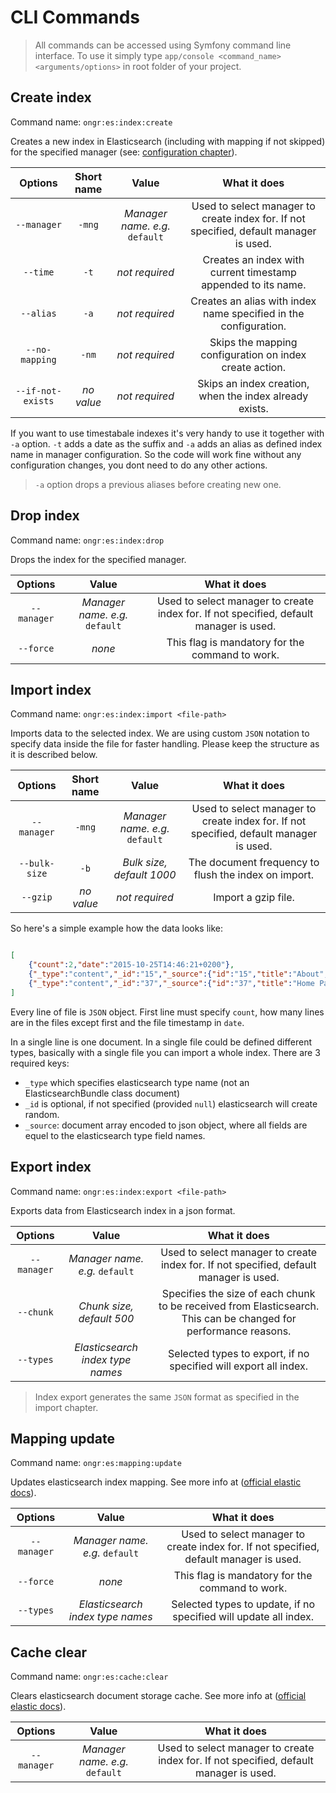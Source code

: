 # CLI Commands

> All commands can be accessed using Symfony command line interface. To use it simply type `app/console <command_name> <arguments/options>` in root folder of your project.

## Create index

Command name: `ongr:es:index:create`

Creates a new index in Elasticsearch (including with mapping if not skipped) for the specified manager (see: [configuration chapter](configuration.md)).

|     Options    | Short name |             Value            |                                      What it does                                      |
|:--------------:|:----------:|:----------------------------:|:--------------------------------------------------------------------------------------:|
|   `--manager`  |   `-mng`   | *Manager name. e.g.* `default` | Used to select manager to create index for. If not specified, default manager is used. |
|    `--time`    |    `-t`    |        *not required*        | Creates an index with current timestamp appended to its name.                          |
|    `--alias`   |    `-a`    |        *not required*        | Creates an alias with index name specified in the configuration.                       |
| `--no-mapping` |    `-nm`   |        *not required*        | Skips the mapping configuration on index create action.                                |
| `--if-not-exists` |    *no value*   |        *not required*        | Skips an index creation, when the index already exists.                                |

If you want to use timestabale indexes it's very handy to use it together with `-a` option. `-t` adds a date as the suffix and `-a` adds an alias as defined index name in manager configuration. So the code will work fine without any configuration changes, you dont need to do any other actions.

> `-a` option drops a previous aliases before creating new one.


## Drop index

Command name: `ongr:es:index:drop`

Drops the index for the specified manager.

| Options     |             Value            |                                      What it does                                      |
|:-----------:|:----------------------------:|:--------------------------------------------------------------------------------------:|
| `--manager` | *Manager name. e.g.* `default` | Used to select manager to create index for. If not specified, default manager is used. |
| `--force`   | *none*                       | This flag is mandatory for the command to work.  


## Import index

Command name: `ongr:es:index:import <file-path>`

Imports data to the selected index. We are using custom `JSON` notation to specify data inside the file for faster handling. Please keep the structure as it is described below.

|     Options          | Short name |             Value            |                                      What it does                                      |
|:--------------------:|:----------:|:----------------------------:|:--------------------------------------------------------------------------------------:|
|   `--manager`        |   `-mng`   | *Manager name. e.g.* `default` | Used to select manager to create index for. If not specified, default manager is used. |
|    `--bulk-size`     |    `-b`    |        *Bulk size, default 1000*        | The document frequency to flush the index on import. |
|    `--gzip`     |    *no value*    |        *not required*        | Import a gzip file.


So here's a simple example how the data looks like:

```json

[
    {"count":2,"date":"2015-10-25T14:46:21+0200"},
    {"_type":"content","_id":"15","_source":{"id":"15","title":"About","content":"Sample ONGR about page..","urls":[{"url":"about\/","key":""}]}},
    {"_type":"content","_id":"37","_source":{"id":"37","title":"Home Page","content":"<div class=\"jumbotron\">\r\n  <h1>Welcome to ONGR demo site!<\/h1>\r\n  <p>Enterprise E-commerce Accelerator.<\/p><\/div>","urls":[{"url":"home-page\/","key":""}]}}
]

```

Every line of file is `JSON` object. First line must specify `count`, how many lines are in the files except first and the file timestamp in `date`.

In a single line is one document. In a single file could be defined different types, basically with a single file you can import a whole index. There are 3 required keys:
* `_type` which specifies elasticsearch type name (not an ElasticsearchBundle class document)
* `_id` is optional, if not specified (provided `null`) elasticsearch will create random.
* `_source`: document array encoded to json object, where all fields are equel to the elasticsearch type field names.


## Export index

Command name: `ongr:es:index:export <file-path>`

Exports data from Elasticsearch index in a json format.


| Options     |             Value            |                                      What it does                                      |
|:-----------:|:----------------------------:|:--------------------------------------------------------------------------------------:|
| `--manager` | *Manager name. e.g.* `default` | Used to select manager to create index for. If not specified, default manager is used. |
| `--chunk`   | *Chunk size, default 500*      | Specifies the size of each chunk to be received from Elasticsearch. This can be changed for performance reasons.
| `--types`   | *Elasticsearch index type names* | Selected types to export, if no specified will export all index.

> Index export generates the same `JSON` format as specified in the import chapter.

## Mapping update

Command name: `ongr:es:mapping:update`

Updates elasticsearch index mapping. See more info at ([official elastic docs](https://www.elastic.co/guide/en/elasticsearch/guide/current/mapping-intro.html#updating-a-mapping)).

| Options     |             Value            |                                      What it does                                      |
|:-----------:|:----------------------------:|:--------------------------------------------------------------------------------------:|
| `--manager` | *Manager name. e.g.* `default` | Used to select manager to create index for. If not specified, default manager is used. |
| `--force`   | *none*                       | This flag is mandatory for the command to work.
| `--types`   | *Elasticsearch index type names* | Selected types to update, if no specified will update all index.



## Cache clear

Command name: `ongr:es:cache:clear`

Clears elasticsearch document storage cache. See more info at ([official elastic docs](https://www.elastic.co/guide/en/elasticsearch/reference/current/indices-clearcache.html)).

| Options     |             Value              |                                      What it does                                      |
|:-----------:|:------------------------------:|:--------------------------------------------------------------------------------------:|
| `--manager` | *Manager name. e.g.* `default` | Used to select manager to create index for. If not specified, default manager is used.
